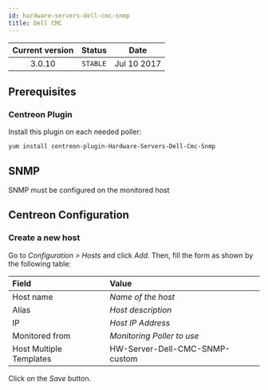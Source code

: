 ```yaml
---
id: hardware-servers-dell-cmc-snmp
title: Dell CMC
---
```


| Current version | Status | Date |
| :-: | :-: | :-: |
| 3.0.10 | `STABLE` | Jul 10 2017 |

## Prerequisites

### Centreon Plugin

Install this plugin on each needed poller:

``` shell
yum install centreon-plugin-Hardware-Servers-Dell-Cmc-Snmp
```

## SNMP

SNMP must be configured on the monitored host

## Centreon Configuration

### Create a new host

Go to *Configuration \> Hosts* and click *Add*. Then, fill the form as shown by
the following table:

| Field                                | Value                          |
| :----------------------------------- | :----------------------------- |
| Host name                            | *Name of the host*             |
| Alias                                | *Host description*             |
| IP                                   | *Host IP Address*              |
| Monitored from                       | *Monitoring Poller to use*     |
| Host Multiple Templates              | HW-Server-Dell-CMC-SNMP-custom |

Click on the *Save* button.

